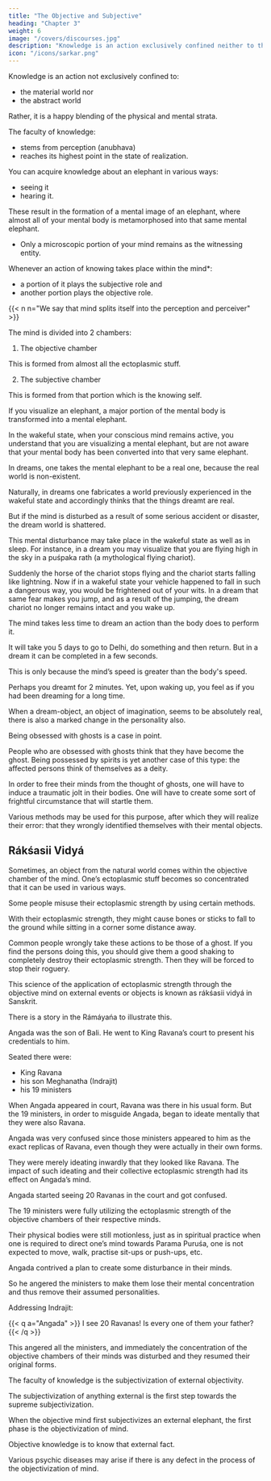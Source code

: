 ```yaml
---
title: "The Objective and Subjective"
heading: "Chapter 3"
weight: 6
image: "/covers/discourses.jpg"
description: "Knowledge is an action exclusively confined neither to the material world nor to the abstract world"
icon: "/icons/sarkar.png"
---
```



Knowledge is an action not exclusively confined to:
- the material world nor
- the abstract world

Rather, it is a happy blending of the physical and mental strata. 

The faculty of knowledge:
- stems from perception (anubhava)
- reaches its highest point in the state of realization.

You can acquire knowledge about an elephant in various ways:
- seeing it
- hearing it.

These result in the formation of a mental image of an elephant, where almost all of your mental body is metamorphosed into that same mental elephant.
- Only a microscopic portion of your mind remains as the witnessing entity.

Whenever an action of knowing takes place within the mind*:
- a portion of it plays the subjective role and
- another portion plays the objective role. 

{{< n n="We say that mind splits itself into the perception and perceiver" >}}



The mind is divided into 2 chambers: 

1. The objective chamber 

This is formed from almost all the ectoplasmic stuff.

2. The subjective chamber

This is formed from that portion which is the knowing self.



If you visualize an elephant, a major portion of the mental body is transformed into a mental elephant. 

In the wakeful state, when your conscious mind remains active, you understand that you are visualizing a mental elephant, but are not aware that your mental body has been converted into that very same elephant.

In dreams, one takes the mental elephant to be a real one, because the real world is non-existent. 

Naturally, in dreams one fabricates a world previously experienced in the wakeful state and accordingly thinks that the things dreamt are real. 

But if the mind is disturbed as a result of some serious accident or disaster, the dream world is shattered. 

This mental disturbance may take place in the wakeful state as well as in sleep. For instance, in a dream you may visualize that you are flying high in the sky in a puśpaka rath (a mythological flying chariot). 

Suddenly the horse of the chariot stops flying and the chariot starts falling like lightning. Now if in a wakeful state your vehicle happened to fall in such a dangerous way, you would be frightened out of your wits. In a dream that same fear makes you jump, and as a result of the jumping, the dream chariot no longer remains intact and you wake up.

The mind takes less time to dream an action than the body does to perform it. 

It will take you 5 days to go to Delhi, do something and then return. But in a dream it can be completed in a few seconds.

This is only because the mind’s speed is greater than the body's speed. 

Perhaps you dreamt for 2 minutes. Yet, upon waking up, you feel as if you had been dreaming for a long time.

When a dream-object, an object of imagination, seems to be absolutely real, there is also a marked change in the personality also. 

Being obsessed with ghosts is a case in point.

People who are obsessed with ghosts think that they have become the ghost. Being possessed by spirits is yet another case of this type: the affected persons think of themselves as a deity.

In order to free their minds from the thought of ghosts, one will have to induce a traumatic jolt in their bodies. One will have to create some sort of frightful circumstance that will startle them. 

Various methods may be used for this purpose, after which they will realize their error: that they wrongly identified themselves with their mental objects.


## Rákśasii Vidyá

Sometimes, an object from the natural world comes within the objective chamber of the mind. One’s ectoplasmic stuff becomes so concentrated that it can be used in various ways.

Some people misuse their ectoplasmic strength by using certain methods.

With their ectoplasmic strength, they might cause bones or sticks to fall to the ground while sitting in a corner some distance away.

Common people wrongly take these actions to be those of a ghost. If you find the persons doing this, you should give them a good shaking to completely destroy their ectoplasmic strength. Then they will be forced to stop their roguery.

This science of the application of ectoplasmic strength through the objective mind on external events or objects is known as rákśasii vidyá in Sanskrit.

There is a story in the Rámáyańa to illustrate this. 

Angada was the son of Bali. He went to King Ravana’s court to present his credentials to him. 

Seated there were:
- King Ravana
- his son Meghanatha (Indrajit)
- his 19 ministers

When Angada appeared in court, Ravana was there in his usual form. But the 19 ministers, in order to misguide Angada, began to ideate mentally that they were also Ravana. 

Angada was very confused since those ministers appeared to him as the exact replicas of Ravana, even though they were actually in their own forms.

They were merely ideating inwardly that they looked like Ravana. The impact of such ideating and their collective ectoplasmic strength had its effect on Angada’s mind.

Angada started seeing 20 Ravanas in the court and got confused.

<!-- How many Ravanas were there, he wondered in great confusion. (Meghanatha did not think in the same way as the ministers, and hence his form remained unaffected. For how could he think himself to be a replica of Ravana, his own father? -->

<!-- So he appeared to be sitting as usual). In this case  -->

The 19 ministers were fully utilizing the ectoplasmic strength of the objective chambers of their respective minds. 

Their physical bodies were still motionless, just as in spiritual practice when one is required to direct one’s mind towards Parama Puruśa, one is not expected to move, walk, practise sit-ups or push-ups, etc.

Angada contrived a plan to create some disturbance in their minds.
 <!-- of those assumed personalities, otherwise, how could he distinguish the actual Ravana from the others, and to whom should he submit his credentials?  -->

So he angered the ministers to make them lose their mental concentration and thus remove their assumed personalities. 

Addressing Indrajit:

{{< q a="Angada" >}}
I see 20 Ravanas! Is every one of them your father?
{{< /q >}}


This angered all the ministers, and immediately the concentration of the objective chambers of their minds was disturbed and they resumed their original forms.
 
The faculty of knowledge is the subjectivization of external objectivity. 

The subjectivization of anything external is the first step towards the supreme subjectivization.

When the objective mind first subjectivizes an external elephant, the first phase is the objectivization of mind.

Objective knowledge is to know that external fact.

<!-- Is there any other aspect to the faculty of knowledge? Yes, indeed there is. -->

Various psychic diseases may arise if there is any defect in the process of the objectivization of mind.

